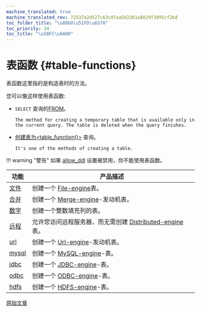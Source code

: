 ```yaml
---
machine_translated: true
machine_translated_rev: 72537a2d527c63c07aa5d2361a8829f3895cf2bd
toc_folder_title: "\u8868\u51FD\u6570"
toc_priority: 34
toc_title: "\u5BFC\u8A00"
---
```


# 表函数 {#table-functions}

表函数这里指的是构造表时的方法。

您可以像这样使用表函数:

-   `SELECT` 查询的[FROM](../statements/select/from.md)。

        The method for creating a temporary table that is available only in the current query. The table is deleted when the query finishes.

-   [创建表为\<table_function()\>](../statements/create.md#create-table-query) 查询。

        It's one of the methods of creating a table.

!!! warning "警告"
    如果 [allow_ddl](../../operations/settings/permissions-for-queries.md#settings_allow_ddl) 设置被禁用，你不能使用表函数。

| 功能               | 产品描述                                                                                               |
|--------------------|--------------------------------------------------------------------------------------------------------|
| [文件](file.md)    | 创建一个 [File-engine](../../engines/table-engines/special/file.md)表。                                |
| [合并](merge.md)   | 创建一个 [Merge-engine](../../engines/table-engines/special/merge.md)-发动机表。                               |
| [数字](numbers.md) | 创建一个整数填充列的表。                                                                       |
| [远程](remote.md)  | 允许您访问远程服务器，而无需创建 [Distributed-engine](../../engines/table-engines/special/distributed.md)表。 |
| [url](url.md)      | 创建一个 [Url-engine](../../engines/table-engines/special/url.md)-发动机表。                                  |
| [mysql](mysql.md)  | 创建一个 [MySQL-engine](../../engines/table-engines/integrations/mysql.md)-表。                         |
| [jdbc](jdbc.md)    | 创建一个 [JDBC-engine](../../engines/table-engines/integrations/jdbc.md)-表。                           |
| [odbc](odbc.md)    | 创建一个 [ODBC-engine](../../engines/table-engines/integrations/odbc.md)-表。                           |
| [hdfs](hdfs.md)    | 创建一个 [HDFS-engine](../../engines/table-engines/integrations/hdfs.md)-表。                           |

[原始文章](https://clickhouse.tech/docs/en/query_language/table_functions/) <!--hide-->

